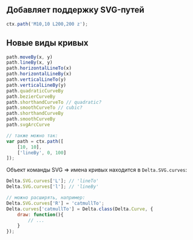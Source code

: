 ## Добавляет поддержку SVG-путей

```js
ctx.path('M10,10 L200,200 z');
```

## Новые виды кривых
```js
path.moveBy(x, y)
path.lineBy(x, y)
path.horizontalLineTo(x)
path.horizontalLineBy(x)
path.verticalLineTo(y)
path.verticalLineBy(y)
path.quadraticCurveBy
path.bezierCurveBy
path.shorthandCurveTo // quadratic?
path.smoothCurveTo // cubic?
path.shorthandCurveBy
path.smoothCurveBy
path.svgArcCurve

// также можно так:
var path = ctx.path([
	[10, 10],
	['lineBy', 0, 100]
]);
```

Объект команды SVG => имена кривых находится в `Delta.SVG.curves`:
```js
Delta.SVG.curves['L']; // 'lineTo'
Delta.SVG.curves['l']; // 'lineBy'

// можно расширять, например:
Delta.SVG.curves['R'] = 'catmullTo';
Delta.curves['catmullTo'] = Delta.class(Delta.Curve, {
    draw: function(){
        // ...
    }
});
```